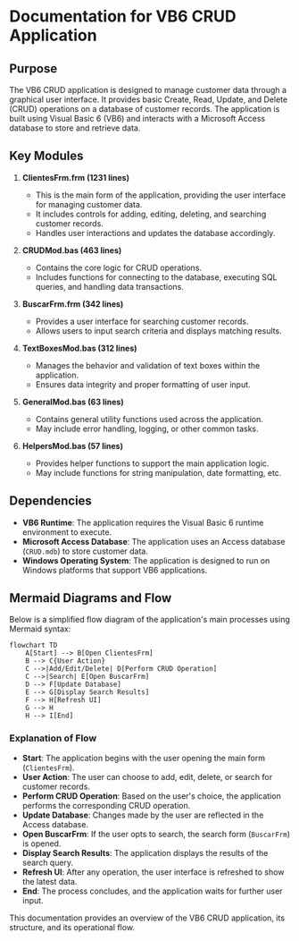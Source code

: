 # Documentation for VB6 CRUD Application

## Purpose
The VB6 CRUD application is designed to manage customer data through a graphical user interface. It provides basic Create, Read, Update, and Delete (CRUD) operations on a database of customer records. The application is built using Visual Basic 6 (VB6) and interacts with a Microsoft Access database to store and retrieve data.

## Key Modules

1. **ClientesFrm.frm (1231 lines)**
   - This is the main form of the application, providing the user interface for managing customer data.
   - It includes controls for adding, editing, deleting, and searching customer records.
   - Handles user interactions and updates the database accordingly.

2. **CRUDMod.bas (463 lines)**
   - Contains the core logic for CRUD operations.
   - Includes functions for connecting to the database, executing SQL queries, and handling data transactions.

3. **BuscarFrm.frm (342 lines)**
   - Provides a user interface for searching customer records.
   - Allows users to input search criteria and displays matching results.

4. **TextBoxesMod.bas (312 lines)**
   - Manages the behavior and validation of text boxes within the application.
   - Ensures data integrity and proper formatting of user input.

5. **GeneralMod.bas (63 lines)**
   - Contains general utility functions used across the application.
   - May include error handling, logging, or other common tasks.

6. **HelpersMod.bas (57 lines)**
   - Provides helper functions to support the main application logic.
   - May include functions for string manipulation, date formatting, etc.

## Dependencies

- **VB6 Runtime**: The application requires the Visual Basic 6 runtime environment to execute.
- **Microsoft Access Database**: The application uses an Access database (`CRUD.mdb`) to store customer data.
- **Windows Operating System**: The application is designed to run on Windows platforms that support VB6 applications.

## Mermaid Diagrams and Flow

Below is a simplified flow diagram of the application's main processes using Mermaid syntax:

```mermaid
flowchart TD
    A[Start] --> B[Open ClientesFrm]
    B --> C{User Action}
    C -->|Add/Edit/Delete| D[Perform CRUD Operation]
    C -->|Search| E[Open BuscarFrm]
    D --> F[Update Database]
    E --> G[Display Search Results]
    F --> H[Refresh UI]
    G --> H
    H --> I[End]
```

### Explanation of Flow

- **Start**: The application begins with the user opening the main form (`ClientesFrm`).
- **User Action**: The user can choose to add, edit, delete, or search for customer records.
- **Perform CRUD Operation**: Based on the user's choice, the application performs the corresponding CRUD operation.
- **Update Database**: Changes made by the user are reflected in the Access database.
- **Open BuscarFrm**: If the user opts to search, the search form (`BuscarFrm`) is opened.
- **Display Search Results**: The application displays the results of the search query.
- **Refresh UI**: After any operation, the user interface is refreshed to show the latest data.
- **End**: The process concludes, and the application waits for further user input.

This documentation provides an overview of the VB6 CRUD application, its structure, and its operational flow.